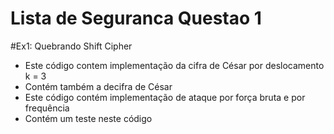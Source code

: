 # Lista de Seguranca Questao 1
 
#Ex1: Quebrando Shift Cipher 
- Este código contem implementação da cifra de César por deslocamento k = 3
- Contém também a decifra de César
- Este código contém implementação de ataque por força bruta e por frequência
- Contém um teste neste código
